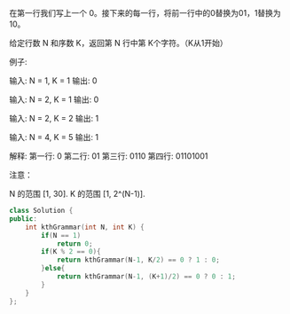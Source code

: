 在第一行我们写上一个 0。接下来的每一行，将前一行中的0替换为01，1替换为10。

给定行数 N 和序数 K，返回第 N 行中第 K个字符。（K从1开始）


例子:

输入: N = 1, K = 1
输出: 0

输入: N = 2, K = 1
输出: 0

输入: N = 2, K = 2
输出: 1

输入: N = 4, K = 5
输出: 1

解释:
第一行: 0
第二行: 01
第三行: 0110
第四行: 01101001

注意：

N 的范围 [1, 30].
K 的范围 [1, 2^(N-1)].  


```cpp
class Solution {
public:
    int kthGrammar(int N, int K) {
        if(N == 1)
            return 0;
        if(K % 2 == 0){
            return kthGrammar(N-1, K/2) == 0 ? 1 : 0;
        }else{
            return kthGrammar(N-1, (K+1)/2) == 0 ? 0 : 1;
        }
    }
};
```
